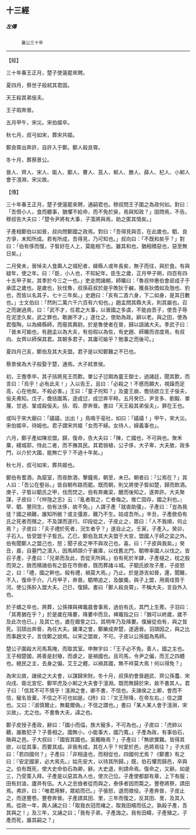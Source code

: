 

## 十三經

##### 左傳
　　　`襄公三十年`

* * *

【經】

三十年春王正月，楚子使薳罷來聘。

夏四月，蔡世子般弒其君固。

天王殺其弟佞夫。

王子瑕奔晉。

五月甲午，宋災。宋伯姬卒。

秋七月，叔弓如宋，葬宋共姬。

鄭良霄出奔許，自許入于鄭。鄭人殺良霄。

冬十月，葬蔡景公。

晉人、齊人、宋人、衛人、鄭人、曹人、莒人、邾人、滕人、薛人、杞人、小邾人會于澶淵，宋災故。

【傳】

三十年春王正月，楚子使薳罷來聘，通嗣君也。穆叔問王子圍之為政何如。對曰：「吾儕小人，食而聽事，猶懼不給命，而不免於戾，焉與知政？」固問焉，不告。穆叔告大夫曰：「楚令尹將有大事，子蕩將與焉，助之匿其情矣。」

子產相鄭伯以如晉，叔向問鄭國之政焉。對曰：「吾得見與否，在此歲也。駟、良方爭，未知所成。若有所成，吾得見，乃可知也。」叔向曰：「不既和矣乎？」對曰：「伯有侈而愎，子晳好在人上，莫能相下也。雖其和也，猶相積惡也，惡至無日矣。」

二月癸未，晉悼夫人食輿人之城杞者，絳縣人或年長矣，無子而往，與於食。有與疑年，使之年。曰：「臣，小人也，不知紀年。臣生之歲，正月甲子朔，四百有四十五甲子矣，其季於今三之一也。」吏走問諸朝，師曠曰：「魯叔仲惠伯會郤成子于承匡之歲也。是歲也，狄伐魯，叔孫莊叔於是乎敗狄于鹹，獲長狄僑如及虺也、豹也，而皆以名其子。七十三年矣。」史趙曰：「亥有二首六身，下二如身，是其日數也。」士文伯曰：「然則二萬六千六百有六旬也。」趙孟問其縣大夫，則其屬也。召之而謝過焉，曰：「武不才，任君之大事，以晉國之多虞，不能由吾子，使吾子辱在泥塗久矣，武之罪也。敢謝不才。」遂仕之，使助為政。辭以老。與之田，使為君復陶，以為絳縣師，而廢其輿尉。於是魯使者在晉，歸以語諸大夫。季武子曰：「晉未可媮也，有趙孟以為大夫，有伯瑕以為佐，有史趙、師曠而咨度焉，有叔向、女齊以師保其君。其朝多君子，其庸可媮乎？勉事之而後可。」

夏四月己亥，鄭伯及其大夫盟。君子是以知鄭難之不已也。

蔡景侯為大子般娶于楚，通焉。大子弒景侯。

初，王儋季卒，其子括將見王而歎。單公子愆期為靈王御士，過諸廷，聞其歎，而言曰：「烏乎！必有此夫！」入以告王，且曰：「必殺之！不慼而願大，視躁而足高，心在他矣。不殺必害。」王曰：「童子何知？」及靈王崩，儋括欲立王子佞夫，佞夫弗知。戊子，儋括圍蒍，逐成愆，成愆奔平畤。五月癸巳，尹言多、劉毅、單蔑、甘過、鞏成殺佞夫。括、瑕、廖奔晉。書曰「天王殺其弟佞夫」，罪在王也。

或叫于宋大廟曰：「譆譆，出出！」鳥鳴于亳社，如曰：「譆譆！」甲午，宋大災。宋伯姬卒，待姆也。君子謂宋共姬「女而不婦。女待人，婦義事也」。

六月，鄭子產如陳涖盟。歸，復命，告大夫曰：「陳，亡國也，不可與也。聚禾粟，繕城郭，恃此二者，而不撫其民。其君弱植，公子侈，大子卑，大夫敖，政多門，以介於大國，能無亡乎？不過十年矣。」

秋七月，叔弓如宋，葬共姬也。

鄭伯有耆酒，為窟室，而夜飲酒，擊鐘焉，朝至，未已。朝者曰：「公焉在？」其人曰：「吾公在壑谷。」皆自朝布路而罷。既而朝，則又將使子晳如楚，歸而飲酒。庚子，子晳以駟氏之甲，伐而焚之。伯有奔雍梁，醒而後知之，遂奔許。大夫聚謀，子皮曰：「《仲虺之志》云：『亂者取之，亡者侮之。推亡固存，國之利也。』罕、駟、豐同生，伯有汰侈，故不免。」人謂子產「就直助彊」，子產曰：「豈為我徒？國之禍難，誰知所敝？或主彊直，難乃不生。姑成吾所。」辛丑，子產斂伯有氏之死者而殯之，不及謀而遂行。印段從之，子皮止之，眾曰：「人不我順，何止焉？」子皮曰：「夫子禮於死者，況生者乎？」遂自止之。壬寅，子產入。癸卯，子石入。皆受盟于子晳氏。乙巳，鄭伯及其大夫盟于大宮，盟國人于師之梁之外。伯有聞鄭人之盟己也，怒；聞子皮之甲不與攻己也，喜。曰：「子皮與我矣。」癸丑，晨，自墓門之瀆入，因馬師頡介于襄庫，以伐舊北門。駟帶率國人以伐之。皆召子產，子產曰：「兄弟而及此，吾從天所與。」伯有死於羊肆，子產襚之，枕之股而哭之，斂而殯諸伯有之臣在市側者，既而葬諸斗城。子駟氏欲攻子產，子皮怒之，曰：「禮，國之幹也。殺有禮，禍莫大焉。」乃止。於是游吉如晉，還，聞難，不入，復命于介。八月甲子，奔晉。駟帶追之，及酸棗。與子上盟，用兩珪質于河。使公孫肸入盟大夫。己巳，復歸。書曰「鄭人殺良霄」，不稱大夫，言自外入也。

於子蟜之卒也，將葬，公孫揮與裨竈晨會事焉，過伯有氏，其門上生莠。子羽曰：「其莠猶在乎？」於是歲在降婁，降婁中而旦。裨竈指之曰：「猶可以終歲，歲不及此次也已。」及其亡也，歲在娵訾之口。其明年乃及降婁。僕展從伯有，與之皆死。羽頡出奔晉，為任大夫。雞澤之會，鄭樂成奔楚，遂適晉。羽頡因之，與之比而事趙文子，言伐鄭之說焉。以宋之盟故，不可。子皮以公孫鉏為馬師。

楚公子圍殺大司馬蒍掩，而取其室。申無宇曰：「王子必不免。善人，國之主也。王子相楚國，將善是封殖，而虐之，是禍國也。且司馬，令尹之偏，而王之四體也。絕民之主，去身之偏，艾王之體，以禍其國，無不祥莫大焉！何以得免？」

為宋災故，諸侯之大夫會，以謀歸宋財。冬十月，叔孫豹會晉趙武、齊公孫蠆、宋向戌、衛北宮佗、鄭罕虎及小邾之大夫會于澶淵。既而無歸於宋，故不書其人。君子曰：「信其不可不慎乎！澶淵之會，卿不書，不信也。夫諸侯之上卿，會而不信，寵名皆棄，不信之不可也如是。《詩》曰：『文王陟降，在帝左右。』信之謂也。又曰：『淑慎爾止，無載爾偽。』不信之謂也。」書曰「某人某人會于澶淵，宋災故」，尤之也。不書魯大夫，諱之也。

鄭子皮授子產政，辭曰：「國小而偪，族大寵多，不可為也。」子皮曰：「虎帥以聽，誰敢犯子？子善相之。國無小，小能事大，國乃寬。」子產為政，有事伯石，賂與之邑。子大叔曰：「國皆其國也。奚獨賂焉？」子產曰：「無欲實難。皆得其欲，以從其事，而要其成。非我有成，其在人乎？何愛於邑，邑將焉往？」子大叔曰：「若四國何？」子產曰：「非相違也，而相從也，四國何尤焉？《鄭書》有之曰：『安定國家，必大焉先。』姑先安大，以待其所歸。」既，伯石懼而歸邑，卒與之。伯有既死，使大史命伯石為卿，辭。大史退，則請命焉。復命之，又辭。如是三，乃受策入拜。子產是以惡其為人也，使次己位。子產使都鄙有章，上下有服；田有封洫，廬井有伍。大人之忠儉者從而與之，泰侈者因而斃之。豐卷將祭，請田焉。弗許，曰：「唯君用鮮，眾給而已。」子張怒，退而徵役。子產奔晉，子皮止之，而逐豐卷。豐卷奔晉。子產請其田、里，三年而復之，反其田、里，及其入焉。從政一年，輿人誦之曰：「取我衣冠而褚之，取我田疇而伍之。孰殺子產，吾其與之！」及三年，又誦之曰；「我有子弟，子產誨之。我有田疇，子產殖之。子產而死，誰其嗣之？」

* * *

